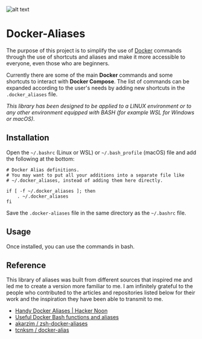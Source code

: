 ![alt text](https://miro.medium.com/max/2404/1*JUOITpaBdlrMP9D__-K5Fw.png)


# Docker-Aliases

The purpose of this project is to simplify the use of [Docker](https://www.docker.com/) commands through the use of shortcuts and aliases and make it more accessible to everyone, even those who are beginners.

Currently there are some of the main **Docker** commands and some shortcuts to interact with **Docker Compose**. The list of commands can be expanded according to the user's needs by adding new shortcuts in the `.docker_aliases` file.

*This library has been designed to be applied to a LINUX environment or to any other environment equipped with BASH (for example WSL for Windows or macOS)*.

## Installation

Open the `~/.bashrc` (Linux or WSL) or `~/.bash_profile` (macOS) file and add the following at the bottom:

````
# Docker Alias definitions.
# You may want to put all your additions into a separate file like
# ~/.docker_aliases, instead of adding them here directly.

if [ -f ~/.docker_aliases ]; then
    . ~/.docker_aliases
fi
````

Save the `.docker-aliases` file in the same directory as the `~/.bashrc` file.

## Usage

Once installed, you can use the commands in bash.


## Reference

This library of aliases was built from different sources that inspired me and led me to create a version more familiar to me. I am infinitely grateful to the people who contributed to the articles and repositories listed below for their work and the inspiration they have been able to transmit to me.

- [Handy Docker Aliases | Hacker Noon](https://hackernoon.com/handy-docker-aliases-4bd85089a3b8)
- [Useful Docker Bash functions and aliases](https://www.kartar.net/2014/03/useful-docker-bash-functions-and-aliases)
- [ akarzim / zsh-docker-aliases ](https://github.com/akarzim/zsh-docker-aliases)
- [ tcnksm / docker-alias ](https://github.com/tcnksm/docker-alias)




